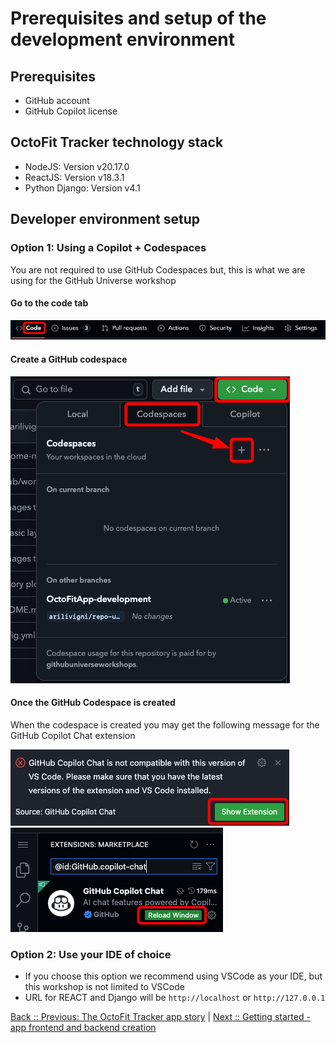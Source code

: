 # Prerequisites and setup of the development environment

## Prerequisites

- GitHub account
- GitHub Copilot license

## OctoFit Tracker technology stack

- NodeJS: Version v20.17.0
- ReactJS: Version v18.3.1
- Python Django: Version v4.1

## Developer environment setup

### Option 1: Using a Copilot + Codespaces

You are not required to use GitHub Codespaces
but, this is what we are using for the GitHub Universe workshop

#### Go to the code tab

![code tab](./2_1_code-tab.png)

#### Create a GitHub codespace

![create a GitHub codespace](./2_2_codespace-create.png)

#### Once the GitHub Codespace is created

When the codespace is created you may get the following message for the GitHub Copilot Chat extension

![show extension](./2_3_codesapce-show-extension.png)</br>
![copilot extension reload](./2_4_codespace-copilot-ext-reload.png)

### Option 2: Use your IDE of choice

- If you choose this option we recommend using VSCode as your IDE, but this workshop is not limited to VSCode
- URL for REACT and Django will be `http://localhost` or `http://127.0.0.1`

[Back :: Previous: The OctoFit Tracker app story](../1_Story/README.md) | [Next :: Getting started - app frontend and backend creation](../3_GettingStarted/README.md)
